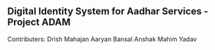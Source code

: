 ## Digital Identity System for Aadhar Services - Project ADAM
Contributers:
Drish Mahajan
Aaryan Bansal
Anshak
Mahim Yadav

